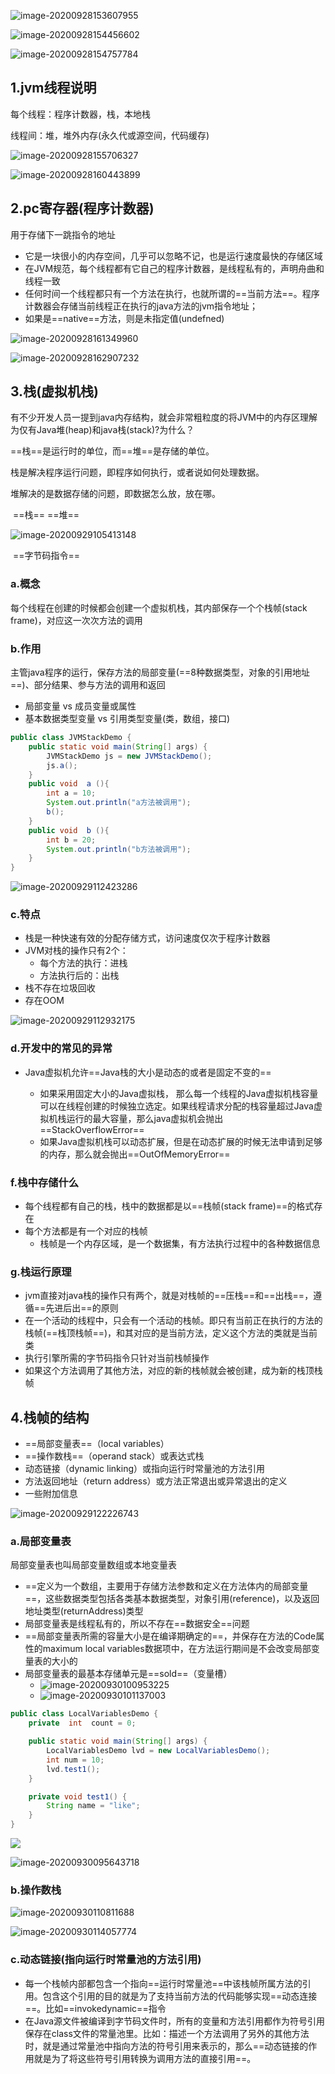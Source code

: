 ![image-20200928153607955](https://gitee.com/likeloveC/picture_bed/raw/master/img/8.26/20200928153608.png)



![image-20200928154456602](https://gitee.com/likeloveC/picture_bed/raw/master/img/8.26/20200928154456.png)



![image-20200928154757784](https://gitee.com/likeloveC/picture_bed/raw/master/img/8.26/20200928154757.png)

## 1.jvm线程说明

每个线程：程序计数器，栈，本地栈

线程间：堆，堆外内存(永久代或源空间，代码缓存)

![image-20200928155706327](https://gitee.com/likeloveC/picture_bed/raw/master/img/8.26/20200928155706.png)

![image-20200928160443899](https://gitee.com/likeloveC/picture_bed/raw/master/img/8.26/20200928160444.png)



## 2.pc寄存器(程序计数器)

用于存储下一跳指令的地址

-   它是一块很小的内存空间，几乎可以忽略不记，也是运行速度最快的存储区域
-   在JVM规范，每个线程都有它自己的程序计数器，是线程私有的，声明舟曲和线程一致
-   任何时间一个线程都只有一个方法在执行，也就所谓的==当前方法==。程序计数器会存储当前线程正在执行的java方法的jvm指令地址；
-   如果是==native==方法，则是未指定值(undefned)

![image-20200928161349960](https://gitee.com/likeloveC/picture_bed/raw/master/img/8.26/20200928161350.png)

![image-20200928162907232](https://gitee.com/likeloveC/picture_bed/raw/master/img/8.26/20200928162907.png)



## 3.栈(虚拟机栈)

有不少开发人员一提到java内存结构，就会非常粗粒度的将JVM中的内存区理解为仅有Java堆(heap)和java栈(stack)?为什么？

==栈==是运行时的单位，而==堆==是存储的单位。

栈是解决程序运行问题，即程序如何执行，或者说如何处理数据。

堆解决的是数据存储的问题，即数据怎么放，放在哪。

​					==栈==																							       ==堆==

![image-20200929105413148](https://gitee.com/likeloveC/picture_bed/raw/master/img/8.26/20200929105420.png)

​		==字节码指令==



### a.概念

每个线程在创建的时候都会创建一个虚拟机栈，其内部保存一个个栈帧(stack frame)，对应这一次次方法的调用

### b.作用

主管java程序的运行，保存方法的局部变量(==8种数据类型，对象的引用地址==)、部分结果、参与方法的调用和返回

-   局部变量 vs 成员变量或属性
-   基本数据类型变量 vs 引用类型变量(类，数组，接口)



```java
public class JVMStackDemo {
    public static void main(String[] args) {
        JVMStackDemo js = new JVMStackDemo();
        js.a();
    }
    public void  a (){
        int a = 10;
        System.out.println("a方法被调用");
        b();
    }
    public void  b (){
        int b = 20;
        System.out.println("b方法被调用");
    }
}
```

![image-20200929112423286](https://gitee.com/likeloveC/picture_bed/raw/master/img/8.26/20200929112423.png)



### c.特点

-   栈是一种快速有效的分配存储方式，访问速度仅次于程序计数器
-   JVM对栈的操作只有2个：
    -   每个方法的执行：进栈
    -   方法执行后的：出栈
-   栈不存在垃圾回收
-   存在OOM

![image-20200929112932175](https://gitee.com/likeloveC/picture_bed/raw/master/img/8.26/20200929112932.png)

### d.开发中的常见的异常

-   Java虚拟机允许==Java栈的大小是动态的或者是固定不变的==

    -   如果采用固定大小的Java虚拟栈， 那么每一个线程的Java虚拟机栈容量可以在线程创建的时候独立选定。如果线程请求分配的栈容量超过Java虚拟机栈运行的最大容量，那么java虚拟机会抛出==StackOverflowError==
    -   如果Java虚拟机栈可以动态扩展，但是在动态扩展的时候无法申请到足够的内存，那么就会抛出==OutOfMemoryError==

    

### f.栈中存储什么

-   每个线程都有自己的栈，栈中的数据都是以==栈帧(stack frame)==的格式存在
-   每个方法都是有一个对应的栈帧
    -   栈帧是一个内存区域，是一个数据集，有方法执行过程中的各种数据信息



### g.栈运行原理

-   jvm直接对java栈的操作只有两个，就是对栈帧的==压栈==和==出栈==，遵循==先进后出==的原则
-   在一个活动的线程中，只会有一个活动的栈帧。即只有当前正在执行的方法的栈帧(==栈顶栈帧==)，和其对应的是当前方法，定义这个方法的类就是当前类
-   执行引擎所需的字节码指令只针对当前栈帧操作
-   如果这个方法调用了其他方法，对应的新的栈帧就会被创建，成为新的栈顶栈帧



## 4.栈帧的结构

-   ==局部变量表==（local variables）
-   ==操作数栈==（operand stack）或表达式栈
-   动态链接（dynamic linking）或指向运行时常量池的方法引用
-   方法返回地址（return address）或方法正常退出或异常退出的定义
-   一些附加信息

![image-20200929122226743](https://gitee.com/likeloveC/picture_bed/raw/master/img/8.26/20200929122226.png)



### a.局部变量表

局部变量表也叫局部变量数组或本地变量表

-   ==定义为一个数组，主要用于存储方法参数和定义在方法体内的局部变量==，这些数据类型包括各类基本数据类型，对象引用(reference)，以及返回地址类型(returnAddress)类型
-   局部变量表是线程私有的，所以不存在==数据安全==问题
-   ==局部变量表所需的容量大小是在编译期确定的==，并保存在方法的Code属性的maximum local variables数据项中，在方法运行期间是不会改变局部变量表的大小的
-   局部变量表的最基本存储单元是==sold==（变量槽）
    -   ![image-20200930100953225](https://gitee.com/likeloveC/picture_bed/raw/master/img/8.26/20200930100953.png)
    -   ![image-20200930101137003](https://gitee.com/likeloveC/picture_bed/raw/master/img/8.26/20200930101137.png)

```java
public class LocalVariablesDemo {
    private  int  count = 0;

    public static void main(String[] args) {
        LocalVariablesDemo lvd = new LocalVariablesDemo();
        int num = 10;
        lvd.test1();
    }

    private void test1() {
        String name = "like";
    }
}
```

![](https://gitee.com/likeloveC/picture_bed/raw/master/img/8.26/20200930095607.png)

![image-20200930095643718](https://gitee.com/likeloveC/picture_bed/raw/master/img/8.26/20200930095643.png)



### b.操作数栈

![image-20200930110811688](https://gitee.com/likeloveC/picture_bed/raw/master/img/8.26/20200930110811.png)

![image-20200930114057774](https://gitee.com/likeloveC/picture_bed/raw/master/img/8.26/20200930114057.png)



### c.动态链接(指向运行时常量池的方法引用)

-   每一个栈帧内部都包含一个指向==运行时常量池==中该栈帧所属方法的引用。包含这个引用的目的就是为了支持当前方法的代码能够实现==动态连接==。比如==invokedynamic==指令
-   在Java源文件被编译到字节码文件时，所有的变量和方法引用都作为符号引用保存在class文件的常量池里。比如：描述一个方法调用了另外的其他方法时，就是通过常量池中指向方法的符号引用来表示的，那么==动态链接的作用就是为了将这些符号引用转换为调用方法的直接引用==。